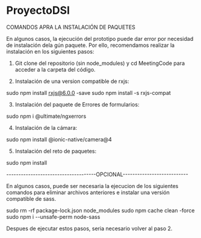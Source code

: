 # ProyectoDSI

COMANDOS APRA LA INSTALACIÓN DE PAQUETES

En algunos casos, la ejecución del prototipo puede dar error por necesidad de instalación dela gún paquete. Por ello, recomendamos realizar la instalación en los siguientes pasos:

1. Git clone del repositorio (sin node_modules) y cd MeetingCode para acceder a la carpeta del código.

2. Instalación de una version compatible de rxjs:

sudo npm install rxjs@6.0.0 -save
sudo npm install -s rxjs-compat

3. Instalación del paquete de Errores de formularios:

sudo npm i @ultimate/ngxerrors

4. Instalación de la cámara:

sudo npm install @ionic-native/camera@4

5. Instalación del reto de paquetes:

sudo npm install


-------------------------------------OPCIONAL---------------------------

En algunos casos, puede ser necesaria la ejecucion de los siguientes comandos para eliminar archivos anteriores e instalar una versión compatible de sass.

sudo rm -rf package-lock.json node_modules
sudo npm cache clean -force
sudo npm i --unsafe-perm node-sass


Despues de ejecutar estos pasos, seria necesario volver al paso 2.
